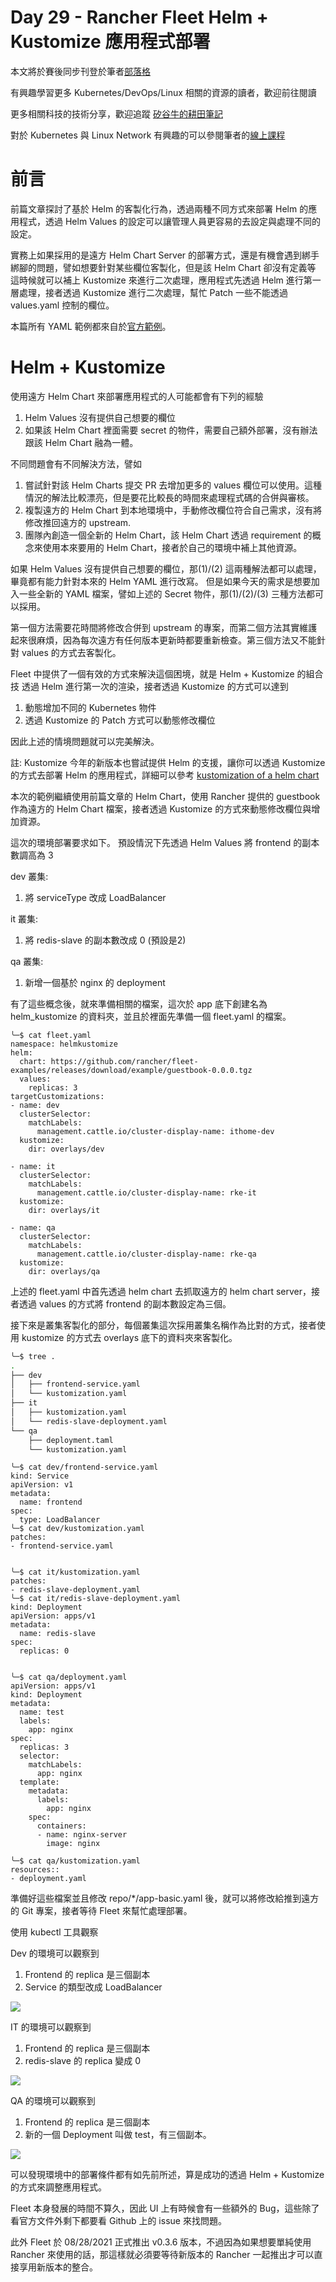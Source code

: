 Day 29 - Rancher Fleet Helm + Kustomize 應用程式部署
=================================================

本文將於賽後同步刊登於筆者[部落格](https://hwchiu.com/)

有興趣學習更多 Kubernetes/DevOps/Linux 相關的資源的讀者，歡迎前往閱讀

更多相關科技的技術分享，歡迎追蹤 [矽谷牛的耕田筆記](https://www.facebook.com/technologynoteniu)

對於 Kubernetes 與 Linux Network 有興趣的可以參閱筆者的[線上課程](https://course.hwchiu.com/)

# 前言
前篇文章探討了基於 Helm 的客製化行為，透過兩種不同方式來部署 Helm 的應用程式，透過 Helm Values 的設定可以讓管理人員更容易的去設定與處理不同的設定。

實務上如果採用的是遠方 Helm Chart Server 的部署方式，還是有機會遇到綁手綁腳的問題，譬如想要針對某些欄位客製化，但是該 Helm Chart 卻沒有定義等
這時候就可以補上 Kustomize 來進行二次處理，應用程式先透過 Helm 進行第一層處理，接者透過 Kustomize 進行二次處理，幫忙 Patch 一些不能透過 values.yaml 控制的欄位。

本篇所有 YAML 範例都來自於[官方範例](https://github.com/rancher/fleet-examples)。

# Helm + Kustomize

使用遠方 Helm Chart 來部署應用程式的人可能都會有下列的經驗
1. Helm Values 沒有提供自己想要的欄位
2. 如果該 Helm Chart 裡面需要 secret 的物件，需要自己額外部署，沒有辦法跟該 Helm Chart 融為一體。

不同問題會有不同解決方法，譬如
1. 嘗試針對該 Helm Charts 提交 PR 去增加更多的 values 欄位可以使用。這種情況的解法比較漂亮，但是要花比較長的時間來處理程式碼的合併與審核。
2. 複製遠方的 Helm Chart 到本地環境中，手動修改欄位符合自己需求，沒有將修改推回遠方的 upstream.
3. 團隊內創造一個全新的 Helm Chart，該 Helm Chart 透過 requirement 的概念來使用本來要用的 Helm Chart，接者於自己的環境中補上其他資源。

如果 Helm Values 沒有提供自己想要的欄位，那(1)/(2) 這兩種解法都可以處理，畢竟都有能力針對本來的 Helm YAML 進行改寫。
但是如果今天的需求是想要加入一些全新的 YAML 檔案，譬如上述的 Secret 物件，那(1)/(2)/(3) 三種方法都可以採用。

第一個方法需要花時間將修改合併到 upstream 的專案，而第二個方法其實維護起來很麻煩，因為每次遠方有任何版本更新時都要重新檢查。第三個方法又不能針對 values 的方式去客製化。

Fleet 中提供了一個有效的方式來解決這個困境，就是 Helm + Kustomize 的組合技
透過 Helm 進行第一次的渲染，接者透過 Kustomize 的方式可以達到
1. 動態增加不同的 Kubernetes 物件
2. 透過 Kustomize 的 Patch 方式可以動態修改欄位

因此上述的情境問題就可以完美解決。

註: Kustomize 今年的新版本也嘗試提供 Helm 的支援，讓你可以透過 Kustomize 的方式去部署 Helm 的應用程式，詳細可以參考 [kustomization of a helm chart
](https://github.com/kubernetes-sigs/kustomize/blob/master/examples/chart.md)

本次的範例繼續使用前篇文章的 Helm Chart，使用 Rancher 提供的 guestbook 作為遠方的 Helm Chart 檔案，接者透過 Kustomize 的方式來動態修改欄位與增加資源。

這次的環境部署要求如下。
預設情況下先透過 Helm Values 將 frontend 的副本數調高為 3

dev 叢集:
1. 將 serviceType 改成 LoadBalancer

it 叢集:
1. 將 redis-slave 的副本數改成 0 (預設是2)

qa 叢集:
1. 新增一個基於 nginx 的 deployment

有了這些概念後，就來準備相關的檔案，這次於 app 底下創建名為 helm_kustomize 的資料夾，並且於裡面先準備一個 fleet.yaml 的檔案。

```yaml=
╰─$ cat fleet.yaml
namespace: helmkustomize
helm:
  chart: https://github.com/rancher/fleet-examples/releases/download/example/guestbook-0.0.0.tgz
  values:
    replicas: 3
targetCustomizations:
- name: dev
  clusterSelector:
    matchLabels:
      management.cattle.io/cluster-display-name: ithome-dev
  kustomize:
    dir: overlays/dev

- name: it
  clusterSelector:
    matchLabels:
      management.cattle.io/cluster-display-name: rke-it
  kustomize:
    dir: overlays/it

- name: qa
  clusterSelector:
    matchLabels:
      management.cattle.io/cluster-display-name: rke-qa
  kustomize:
    dir: overlays/qa
```

上述的 fleet.yaml 中首先透過 helm chart 去抓取遠方的 helm chart server，接者透過 values 的方式將 frontend 的副本數設定為三個。

接下來是叢集客製化的部分，每個叢集這次採用叢集名稱作為比對的方式，接者使用 kustomize 的方式去 overlays 底下的資料夾來客製化。

```bash
╰─$ tree .
.
├── dev
│   ├── frontend-service.yaml
│   └── kustomization.yaml
├── it
│   ├── kustomization.yaml
│   └── redis-slave-deployment.yaml
└── qa
    ├── deployment.taml
    └── kustomization.yaml

```

```bash=
╰─$ cat dev/frontend-service.yaml
kind: Service
apiVersion: v1
metadata:
  name: frontend
spec:
  type: LoadBalancer
╰─$ cat dev/kustomization.yaml
patches:
- frontend-service.yaml


╰─$ cat it/kustomization.yaml
patches:
- redis-slave-deployment.yaml
╰─$ cat it/redis-slave-deployment.yaml
kind: Deployment
apiVersion: apps/v1
metadata:
  name: redis-slave
spec:
  replicas: 0


╰─$ cat qa/deployment.yaml
apiVersion: apps/v1
kind: Deployment
metadata:
  name: test
  labels:
    app: nginx
spec:
  replicas: 3
  selector:
    matchLabels:
      app: nginx
  template:
    metadata:
      labels:
        app: nginx
    spec:
      containers:
      - name: nginx-server
        image: nginx

╰─$ cat qa/kustomization.yaml
resources::
- deployment.yaml
```

準備好這些檔案並且修改 repo/*/app-basic.yaml 後，就可以將修改給推到遠方的 Git 專案，接者等待 Fleet 來幫忙處理部署。

使用 kubectl 工具觀察

Dev 的環境可以觀察到
1. Frontend 的 replica 是三個副本
2. Service 的類型改成 LoadBalancer

![](https://i.imgur.com/UwKJ01E.png)

IT 的環境可以觀察到
1. Frontend 的 replica 是三個副本
2. redis-slave 的 replica 變成 0

![](https://i.imgur.com/vVjqDoY.png)


QA 的環境可以觀察到
1. Frontend 的 replica 是三個副本
2. 新的一個 Deployment 叫做 test，有三個副本。

![](https://i.imgur.com/ymvu1mT.png)

可以發現環境中的部署條件都有如先前所述，算是成功的透過 Helm + Kustomize 的方式來調整應用程式。


Fleet 本身發展的時間不算久，因此 UI 上有時候會有一些額外的 Bug，這些除了看官方文件外剩下都要看 Github 上的 issue 來找問題。

此外 Fleet 於 08/28/2021 正式推出 v0.3.6 版本，不過因為如果想要單純使用 Rancher 來使用的話，那這樣就必須要等待新版本的 Rancher 一起推出才可以直接享用新版本的整合。